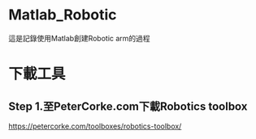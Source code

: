 # Matlab_Robotic
這是記錄使用Matlab創建Robotic arm的過程

# 下載工具 
## Step 1.至PeterCorke.com下載Robotics toolbox 
https://petercorke.com/toolboxes/robotics-toolbox/
